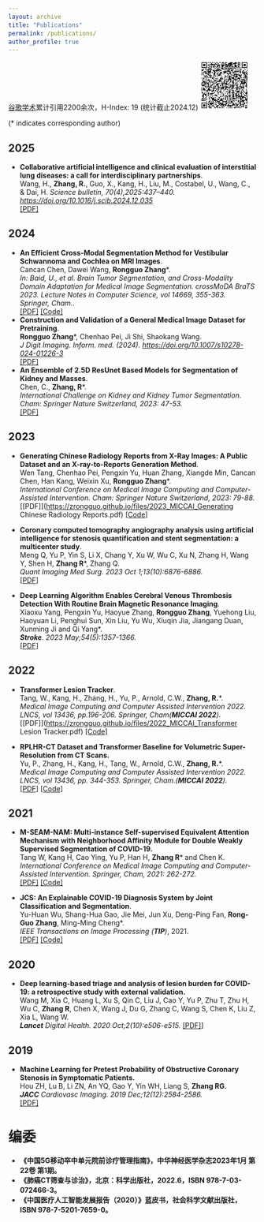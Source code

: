 ```yaml
---
layout: archive
title: "Publications"
permalink: /publications/
author_profile: true
---
```


[谷歌学术](https://scholar.google.com/citations?user=AcBtALAAAAAJ&hl=zh-CN)累计引用2200余次，H-Index: 19 (统计截止2024.12)
<img src="../images/xueshu.png" alt="Alt Text" width="100" height="100">

(\* indicates corresponding author)
## 2025
* <b>Collaborative artificial intelligence and clinical evaluation of interstitial lung diseases: a call for interdisciplinary partnerships</b>. <br>
Wang, H., <b>Zhang, R.</b>, Guo, X., Kang, H., Liu, M., Costabel, U., Wang, C., & Dai, H. 
<i> Science bulletin, 70(4),2025:437–440. https://doi.org/10.1016/j.scib.2024.12.035</i> <br>
[[PDF]](https://zrongguo.github.io/files/2025-Collaborative-ScienceBulletin.pdf)

## 2024
* <b>An Efficient Cross-Modal Segmentation Method for Vestibular Schwannoma and Cochlea on MRI Images</b>. <br>
Cancan Chen, Dawei Wang, <b>Rongguo Zhang</b>\*. <br>
<i>In: Baid, U., et al. Brain Tumor Segmentation, and Cross-Modality Domain Adaptation for Medical Image Segmentation. crossMoDA BraTS 2023. Lecture Notes in Computer Science, vol 14669, 355-363. Springer, Cham..</i> <br>
[[PDF]](https://zrongguo.github.io/files/2024_MICCAI_CrossMoDA.pdf)
[[Code]](https://github.com/zrongguo/crossMoDA)
* <b>Construction and Validation of a General Medical Image Dataset for Pretraining</b>. <br>
<b>Rongguo Zhang</b>\*, Chenhao Pei, Ji Shi, Shaokang Wang. <br>
<i> J Digit Imaging. Inform. med. (2024). https://doi.org/10.1007/s10278-024-01226-3 </i> <br>
[[PDF]](https://zrongguo.github.io/files/2024_JIIM_Pretrain.pdf)
* <b>An Ensemble of 2.5D ResUnet Based Models for Segmentation of Kidney and Masses</b>. <br>
Chen, C., <b>Zhang, R</b>\*. <br>
<i> International Challenge on Kidney and Kidney Tumor Segmentation. Cham: Springer Nature Switzerland, 2023: 47-53.</i> <br>
[[PDF]](https://zrongguo.github.io/files/2023_MICCAI_ResUnet.pdf)

## 2023
* <b>Generating Chinese Radiology Reports from X-Ray Images: A Public Dataset and an X-ray-to-Reports Generation Method</b>. <br>
Wen Tang, Chenhao Pei, Pengxin Yu, Huan Zhang, Xiangde Min, Cancan Chen, Han Kang, Weixin Xu, <b>Rongguo Zhang</b>\*. <br>
<i>International Conference on Medical Image Computing and Computer-Assisted Intervention. Cham: Springer Nature Switzerland, 2023: 79-88.</i> <br>
[[PDF]](https://zrongguo.github.io/files/2023_MICCAI_Generating Chinese Radiology Reports.pdf)
[[Code]](https://github.com/zrongguo/CN-X2RG)

* <b>Coronary computed tomography angiography analysis using artificial intelligence for stenosis quantification and stent segmentation: a multicenter study</b>. <br>
Meng Q, Yu P, Yin S, Li X, Chang Y, Xu W, Wu C, Xu N, Zhang H, Wang Y, Shen H, <b>Zhang R</b>\*, Zhang Q. <br>
<i>Quant Imaging Med Surg. 2023 Oct 1;13(10):6876-6886. </i><br>
[[PDF]](https://zrongguo.github.io/files/2023_QIMS_Coronary.pdf)

* <b>Deep Learning Algorithm Enables Cerebral Venous Thrombosis Detection With Routine Brain Magnetic Resonance Imaging</b>. <br>
Xiaoxu Yang, Pengxin Yu, Haoyue Zhang, <b>Rongguo Zhang</b>, Yuehong Liu, Haoyuan Li, Penghui Sun, Xin Liu, Yu Wu, Xiuqin Jia, Jiangang Duan, Xunming Ji and Qi Yang\*. <br>
<i> <b>Stroke</b>. 2023 May;54(5):1357-1366. </i><br>
[[PDF]](https://zrongguo.github.io/files/2023_Stroke_CVST.pdf)

## 2022
* <b>Transformer Lesion Tracker</b>. <br>
Tang, W., Kang, H., Zhang, H., Yu, P., Arnold, C.W., <b>Zhang, R.</b>\*. <br>
<i>Medical Image Computing and Computer Assisted Intervention 2022. LNCS, vol 13436, pp.196-206. Springer, Cham(**MICCAI 2022**).</i> <br>
[[PDF]](https://zrongguo.github.io/files/2022_MICCAI_Transformer Lesion Tracker.pdf)
[[Code]](https://github.com/zrongguo/Transformer-Lesion-Tracker)

* <b>RPLHR-CT Dataset and Transformer Baseline for Volumetric Super-Resolution from CT Scans.</b> <br>
Yu, P., Zhang, H., Kang, H., Tang, W., Arnold, C.W., <b>Zhang, R.</b>\*. <br>
<i>Medical Image Computing and Computer Assisted Intervention 2022. LNCS, vol 13436, pp. 344-353. Springer, Cham.(**MICCAI 2022**).</i><br>
[[PDF]](https://zrongguo.github.io/files/2022_MICCAI_RPLHR-CT.pdf)
[[Code]](https://github.com/zrongguo/RPLHR-CT)

## 2021
* <b>M-SEAM-NAM: Multi-instance Self-supervised Equivalent Attention Mechanism with Neighborhood Affinity Module for Double Weakly Supervised Segmentation of COVID-19.</b> <br>
Tang W,  Kang H, Cao Ying, Yu P, Han H, <b>Zhang R</b>\* and Chen K. <br>
<i> International Conference on Medical Image Computing and Computer-Assisted Intervention. Springer, Cham, 2021: 262-272.</i><br>
[[PDF]](https://zrongguo.github.io/files/2021_MICCAI_M-SEAM-NAM.pdf)
[[Code]](https://github.com/zrongguo/M-SEAM-NAM)

* <b>JCS: An Explainable COVID-19 Diagnosis System by Joint Classification and Segmentation</b>. <br>
Yu-Huan Wu, Shang-Hua Gao, Jie Mei, Jun Xu, Deng-Ping Fan, <b>Rong-Guo Zhang</b>, Ming-Ming Cheng\*. <br>
<i>IEEE Transactions on Image Processing (**TIP**)</i>, 2021. <br>
[[PDF]](https://zrongguo.github.io/files/2021_TIP_JCS.pdf)
[[Code]](https://github.com/zrongguo/JCS)

## 2020
* <b>Deep learning-based triage and analysis of lesion burden for COVID-19: a retrospective study with external validation.</b> <br>
Wang M, Xia C, Huang L, Xu S, Qin C, Liu J, Cao Y, Yu P, Zhu T, Zhu H, Wu C, <b>Zhang R</b>, Chen X, Wang J, Du G, Zhang C, Wang S, Chen K, Liu Z, Xia L, Wang W. <br>
<i><b>Lancet</b> Digital Health. 2020 Oct;2(10):e506-e515.</i>
[[PDF]](https://zrongguo.github.io/files/2020_Lancet_COVID-19.pdf)]

## 2019
* <b>Machine Learning for Pretest Probability of Obstructive Coronary Stenosis in Symptomatic Patients.</b> <br>
Hou ZH, Lu B, Li ZN, An YQ, Gao Y, Yin WH, Liang S, <b>Zhang RG.</b> <br>
<i> <b>JACC</b> Cardiovasc Imaging. 2019 Dec;12(12):2584-2586.</i> <br>
[[PDF]](https://zrongguo.github.io/files/2019_JACC_ML.pdf)

# 编委
* <b>《中国5G移动卒中单元院前诊疗管理指南》，中华神经医学杂志2023年1月 第22卷 第1期。</b> <br>
* <b>《肺癌CT筛查与诊治》，北京：科学出版社，2022.6，ISBN 978-7-03-072466-3。</b> <br>
* <b>《中国医疗人工智能发展报告（2020）》蓝皮书，社会科学文献出版社，ISBN 978-7-5201-7659-0。</b> <br>



